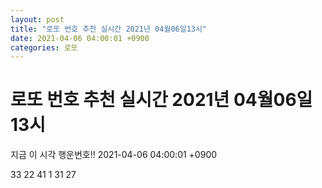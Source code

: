 ```yaml
---
layout: post
title: "로또 번호 추천 실시간 2021년 04월06일13시"
date: 2021-04-06 04:00:01 +0900
categories: 로또
---
```


# 로또 번호 추천 실시간 2021년 04월06일13시

지금 이 시각 행운번호!! 2021-04-06 04:00:01 +0900

 33  22  41  1  31  27 


